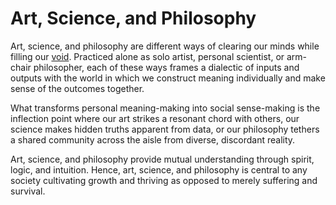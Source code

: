 # Art, Science, and Philosophy

Art, science, and philosophy are different ways of clearing our minds while filling our [void](https://marnipickens.medium.com/whistling-into-the-void-the-epistemological-horror-of-the-empty-man-7136c6d3492c). 
Practiced alone as solo artist, personal scientist, or arm-chair philosopher, each of these ways frames a dialectic of inputs and outputs with the world in which we construct meaning individually and make sense of the outcomes together. 

What transforms personal meaning-making into social sense-making is the inflection point where our art strikes a resonant chord with others, our science makes hidden truths apparent from data, or our philosophy tethers a shared community across the aisle from diverse, discordant reality. 

Art, science, and philosophy provide mutual understanding through spirit, logic, and intuition. Hence, art, science, and philosophy is central to any society cultivating growth and thriving as opposed to merely suffering and survival.

